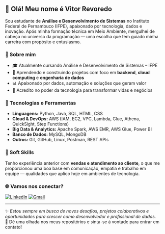## 👋 Olá! Meu nome é Vitor Revoredo

Sou estudante de **Análise e Desenvolvimento de Sistemas** no Instituto Federal de Pernambuco (IFPE), apaixonado por tecnologia, dados e inovação. Após minha formação técnica em Meio Ambiente, mergulhei de cabeça no universo da programação — uma escolha que tem guiado minha carreira com propósito e entusiasmo.

### 🚀 Sobre mim

- 🎓 Atualmente cursando Análise e Desenvolvimento de Sistemas – IFPE
- 🌱 Aprendendo e construindo projetos com foco em **backend**, **cloud computing** e **engenharia de dados**
- 📊 Apaixonado por dados, automação e soluções que geram valor
- 🤝 Acredito no poder da tecnologia para transformar vidas e negócios

### 🧰 Tecnologias e Ferramentas

- **Linguagens:** Python, Java, SQL, HTML, CSS
- **Cloud & DevOps:** AWS (IAM, EC2, VPC, Lambda, Glue, Athena, QuickSight, Step Functions)
- **Big Data & Analytics:** Apache Spark, AWS EMR, AWS Glue, Power BI
- **Banco de Dados:** MySQL, MongoDB
- **Outros:** Git, GitHub, Linux, Postman, REST APIs

### 💼 Soft Skills

Tenho experiência anterior com **vendas e atendimento ao cliente**, o que me proporcionou uma boa base em comunicação, empatia e trabalho em equipe — qualidades que aplico hoje em ambientes de tecnologia.

### 🌐 Vamos nos conectar?

[![LinkedIn](https://img.shields.io/badge/-LinkedIn-%230077B5?style=for-the-badge&logo=linkedin&logoColor=white)](https://www.linkedin.com/in/vitor-revoredo-35897526b/)
[![Gmail](https://img.shields.io/badge/-Gmail-%23333?style=for-the-badge&logo=gmail&logoColor=white)](mailto:joaovitorderevoredo@gmail.com)

---

✨ *Estou sempre em busca de novos desafios, projetos colaborativos e oportunidades para crescer como desenvolvedor e profissional de dados.*  
🔎 Dê uma olhada nos meus repositórios e sinta-se à vontade para entrar em contato!
